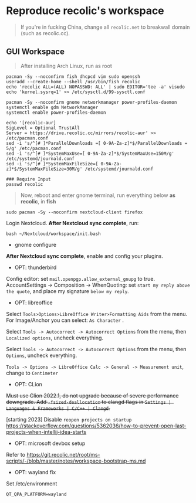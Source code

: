 # Reproduce recolic's workspace

> If you're in fucking China, change all `recolic.net` to breakwall domain (such as recolic.cc). 

## GUI Workspace

> After installing Arch Linux, run as root

```
pacman -Sy --noconfirm fish dhcpcd vim sudo openssh
useradd --create-home --shell /usr/bin/fish recolic
echo 'recolic ALL=(ALL) NOPASSWD: ALL' | sudo EDITOR='tee -a' visudo
echo 'kernel.sysrq=1' >> /etc/sysctl.d/99-sysctl.conf

pacman -Sy --noconfirm gnome networkmanager power-profiles-daemon
systemctl enable gdm NetworkManager
systemctl enable power-profiles-daemon

echo '[recolic-aur]
SigLevel = Optional TrustAll
Server = https://drive.recolic.cc/mirrors/recolic-aur' >> /etc/pacman.conf
sed -i 's/^[# ]*ParallelDownloads =[ 0-9A-Za-z]*$/ParallelDownloads = 5/g' /etc/pacman.conf
sed -i 's/^[# ]*SystemMaxUse=[ 0-9A-Za-z]*$/SystemMaxUse=150M/g' /etc/systemd/journald.conf
sed -i 's/^[# ]*SystemMaxFileSize=[ 0-9A-Za-z]*$/SystemMaxFileSize=30M/g' /etc/systemd/journald.conf

### Require Input
passwd recolic

```

> Now, reboot and enter gnome terminal, run everything below **as recolic**, in **fish**

```
sudo pacman -Sy --noconfirm nextcloud-client firefox
```

Login Nextcloud. **After Nextcloud sync complete**, run: 

```
bash ~/Nextcloud/workspace/init.bash
```

<!--
# doesn't work for intel NIC
echo "options cfg80211 ieee80211_regdom=AU" >> /etc/modprobe.d/cfg80211.conf
echo "options cfg80211 internal_regdb=y" >> /etc/modprobe.d/cfg80211.conf
echo "options cfg80211 crda_support=y" >> /etc/modprobe.d/cfg80211.conf
pacman -S --noconfirm wireless-regdb
-->

- gnome configure

**After Nextcloud sync complete**, enable and config your plugins.

- OPT: thunderbird

Config editor: set `mail.openpgp.allow_external_gnupg` to true.   
AccountSettings -> Composition -> WhenQuoting: set `start my reply above the quote`, and place my signature `below my reply`. 

- OPT: libreoffice

Select `Tools>Options>LibreOffice Writer>Formatting Aids` from the menu. For Image/Anchor you can select: `As Character` .

Select `Tools -> Autocorrect -> Autocorrect Options` from the menu, then `Localized options`, uncheck everything. 

Select `Tools -> Autocorrect -> Autocorrect Options` from the menu, then `Options`, uncheck everything. 

`Tools -> Options -> LibreOffice Calc -> General -> Measurement unit`, change to `Centimeter`

- OPT: CLion

~~Must use Clion 2022.1, do not upgrade because of severe performance downgrade.
Add `-fsized-deallocation` to clangd flags in `Settings | Languages & Frameworks | C/C++ | Clangd`.~~


[starting 2023] Disable `reopen projects on startup` <https://stackoverflow.com/questions/5362036/how-to-prevent-open-last-projects-when-intellij-idea-starts>

- OPT: microsoft devbox setup

Refer to <https://git.recolic.net/root/ms-scripts/-/blob/master/notes/workspace-bootstrap-ms.md>

- OPT: wayland fix

Set /etc/environment

```
QT_QPA_PLATFORM=wayland
```
